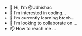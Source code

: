 - 👋 Hi, I’m @Udhishac
- 👀 I’m interested in coding...
- 🌱 I’m currently learning btech...
- 💞️ I’m looking to collaborate on ...
- 📫 How to reach me ...

<!---
Udhishac/Udhishac is a ✨ special ✨ repository because its `README.md` (this file) appears on your GitHub profile.
You can click the Preview link to take a look at your changes.
--->
